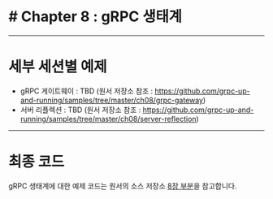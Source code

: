# # Chapter 8 : gRPC 생태계

---
# 세부 세션별 예제
* gRPC 게이트웨이 : TBD (원서 저장소 참조 : https://github.com/grpc-up-and-running/samples/tree/master/ch08/grpc-gateway)
* 서버 리플렉션 : TBD (원서 저장소 참조 : https://github.com/grpc-up-and-running/samples/tree/master/ch08/server-reflection)

---
# 최종 코드

gRPC 생태계에 대한 예제 코드는 원서의 소스 저장소 [8장 부분](https://github.com/grpc-up-and-running/samples/tree/master/ch08)을 참고합니다.
